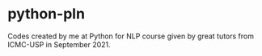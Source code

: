 # python-pln
Codes created by me at Python for NLP course given by great tutors from ICMC-USP in September 2021.
